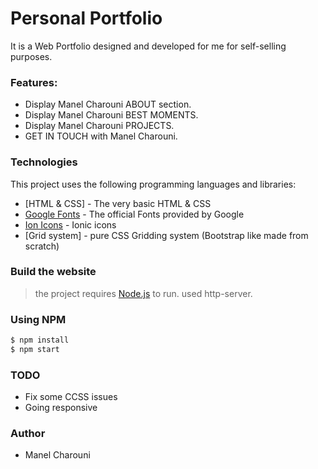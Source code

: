 # Personal Portfolio

It is a Web Portfolio designed and developed for me for self-selling purposes.

### Features:

- Display Manel Charouni ABOUT section.
- Display Manel Charouni BEST MOMENTS.
- Display Manel Charouni PROJECTS.
- GET IN TOUCH with Manel Charouni.

### Technologies

This project uses the following programming languages and libraries:

- [HTML & CSS] - The very basic HTML & CSS
- [Google Fonts] - The official Fonts provided by Google
- [Ion Icons] - Ionic icons
- [Grid system] - pure CSS Gridding system (Bootstrap like made from scratch)

### Build the website

> the project requires [Node.js](https://nodejs.org/) to run.
> used http-server.

### Using NPM

```bash
$ npm install
$ npm start
```

### TODO

- Fix some CCSS issues
- Going responsive

### Author

- Manel Charouni


[google fonts]: https://fonts.googleapis.com
[ion icons]: https://ionicons.com/
